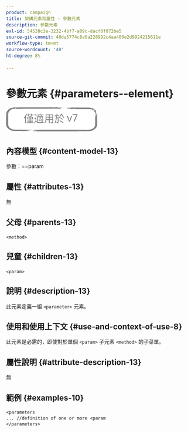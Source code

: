 ```yaml
---
product: campaign
title: 架構元素和屬性 — 參數元素
description: 參數元素
exl-id: 54538c3e-3232-4bf7-a09c-dacf0f072be5
source-git-commit: 40da5774c8a6a228992c4aa400e2d9924215611e
workflow-type: tm+mt
source-wordcount: '48'
ht-degree: 8%

---
```


# 參數元素 {#parameters--element}

![](../../../assets/v7-only.svg)

## 內容模型 {#content-model-13}

參數：==param

## 屬性 {#attributes-13}

無

## 父母 {#parents-13}

`<method>`

## 兒童 {#children-13}

`<param>`

## 說明 {#description-13}

此元素定義一組 `<parameter>`  元素。

## 使用和使用上下文 {#use-and-context-of-use-8}

此元素是必需的，即使對於單個 `<param>` 子元素 `<method>`  的子菜單。

## 屬性說明 {#attribute-description-13}

無

## 範例 {#examples-10}

```
<parameters
... //definition of one or more <param
</parameters>
```
